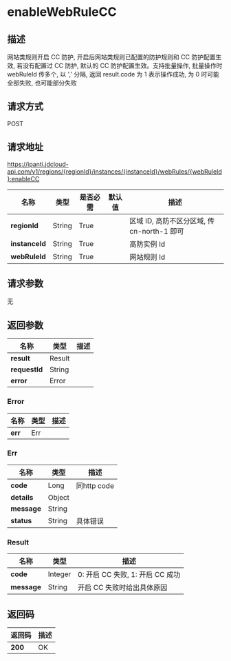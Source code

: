# enableWebRuleCC


## 描述
网站类规则开启 CC 防护, 开启后网站类规则已配置的防护规则和 CC 防护配置生效, 若没有配置过 CC 防护, 默认的 CC 防护配置生效。支持批量操作, 批量操作时 webRuleId 传多个, 以 ',' 分隔, 返回 result.code 为 1 表示操作成功, 为 0 时可能全部失败, 也可能部分失败

## 请求方式
POST

## 请求地址
https://ipanti.jdcloud-api.com/v1/regions/{regionId}/instances/{instanceId}/webRules/{webRuleId}:enableCC

|名称|类型|是否必需|默认值|描述|
|---|---|---|---|---|
|**regionId**|String|True| |区域 ID, 高防不区分区域, 传 cn-north-1 即可|
|**instanceId**|String|True| |高防实例 Id|
|**webRuleId**|String|True| |网站规则 Id|

## 请求参数
无


## 返回参数
|名称|类型|描述|
|---|---|---|
|**result**|Result| |
|**requestId**|String| |
|**error**|Error| |

### Error
|名称|类型|描述|
|---|---|---|
|**err**|Err| |
### Err
|名称|类型|描述|
|---|---|---|
|**code**|Long|同http code|
|**details**|Object| |
|**message**|String| |
|**status**|String|具体错误|
### Result
|名称|类型|描述|
|---|---|---|
|**code**|Integer|0: 开启 CC 失败, 1: 开启 CC 成功|
|**message**|String|开启 CC 失败时给出具体原因|

## 返回码
|返回码|描述|
|---|---|
|**200**|OK|
